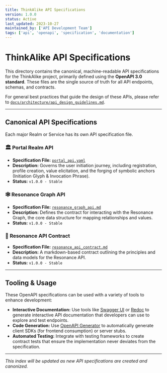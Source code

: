 ```yaml
---
title: ThinkAlike API Specifications
version: 1.0.0
status: Active
last_updated: 2023-10-27
maintained_by: ['API Development Team']
tags: ['api', 'openapi', 'specification', 'documentation']
---
```


# ThinkAlike API Specifications

This directory contains the canonical, machine-readable API specifications for the ThinkAlike project, primarily defined using the **OpenAPI 3.0 standard**. These files are the single source of truth for all API endpoints, schemas, and contracts.

For general best practices that guide the design of these APIs, please refer to [`docs/architecture/api_design_guidelines.md`](../architecture/api_design_guidelines.md).

---

## Canonical API Specifications

Each major Realm or Service has its own API specification file.

### 🏛️ **Portal Realm API**
-   **Specification File:** [`portal_api.yaml`](./portal_api.yaml)
-   **Description:** Governs the user initiation journey, including registration, profile creation, value elicitation, and the forging of symbolic anchors (Initiation Glyph & Invocation Phrase).
-   **Status:** `v1.0.0 - Stable`

### 🕸️ **Resonance Graph API**
-   **Specification File:** [`resonance_graph_api.md`](./resonance_graph_api.md)
-   **Description:** Defines the contract for interacting with the Resonance Graph, the core data structure for mapping relationships and values.
-   **Status:** `v1.0.0 - Stable`

### 📜 **Resonance API Contract**
-   **Specification File:** [`resonance_api_contract.md`](./resonance_api_contract.md)
-   **Description:** A markdown-based contract outlining the principles and data models for the Resonance API.
-   **Status:** `v1.0.0 - Stable`

---

## Tooling & Usage

These OpenAPI specifications can be used with a variety of tools to enhance development:

-   **Interactive Documentation:** Use tools like [Swagger UI](https://swagger.io/tools/swagger-ui/) or [Redoc](https://github.com/Redocly/redoc) to generate interactive API documentation that developers can use to explore and test endpoints.
-   **Code Generation:** Use [OpenAPI Generator](https://openapi-generator.tech/) to automatically generate client SDKs (for frontend consumption) or server stubs.
-   **Automated Testing:** Integrate with testing frameworks to create contract tests that ensure the implementation never deviates from the specification.

---
*This index will be updated as new API specifications are created and canonized.*
